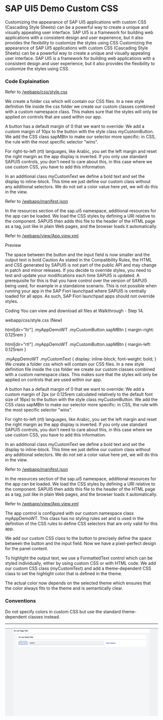 # SAP UI5 Demo Custom CSS

Customizing the appearance of SAP UI5 applications with custom CSS (Cascading Style Sheets) can be a powerful way to create a unique and visually appealing user interface. SAP UI5 is a framework for building web applications with a consistent design and user experience, but it also provides the flexibility to customize the styles using CSS
Customizing the appearance of SAP UI5 applications with custom CSS (Cascading Style Sheets) can be a powerful way to create a unique and visually appealing user interface. SAP UI5 is a framework for building web applications with a consistent design and user experience, but it also provides the flexibility to customize the styles using CSS.

### Code Explaination

Refer to [/webapp/css/style.css](https://github.com/VaibhavMojidra/SAP-UI5---Demo-Custom-CSS/blob/master/webapp/css/style.css "style.css")

We create a folder css which will contain our CSS files. In a new style definition file inside the css folder we create our custom classes combined with a custom namespace class. This makes sure that the styles will only be applied on controls that are used within our app.

A button has a default margin of 0 that we want to override: We add a custom margin of 10px to the button with the style class myCustomButton. We add the CSS class sapMBtn to make our selector more specific: in CSS, the rule with the most specific selector "wins".

For right-to-left (rtl) languages, like Arabic, you set the left margin and reset the right margin as the app display is inverted. If you only use standard SAPUI5 controls, you don't need to care about this, in this case where we use custom CSS, you have to add this information.

In an additional class myCustomText we define a bold text and set the display to inline-block. This time we just define our custom class without any additional selectors. We do not set a color value here yet, we will do this in the view.

Refer to [/webapp/manifest.json](https://github.com/VaibhavMojidra/SAP-UI5---Demo-Custom-CSS/blob/master/webapp/manifest.json "manifest.json")

In the resources section of the sap.ui5 namespace, additional resources for the app can be loaded. We load the CSS styles by defining a URI relative to the component. SAPUI5 then adds this file to the header of the HTML page as a <link> tag, just like in plain Web pages, and the browser loads it automatically.

Refer to [/webapp/view/App.view.xml](https://github.com/VaibhavMojidra/SAP-UI5---Demo-Custom-CSS/blob/master/webapp/view/App.view.xml "App.view.xml")

Preview

The space between the button and the input field is now smaller and the output text is bold
Caution
As stated in the Compatibility Rules, the HTML and CSS generated by SAPUI5 is not part of the public API and may change in patch and minor releases. If you decide to override styles, you need to test and update your modifications each time SAPUI5 is updated. A prerequisite for this is that you have control over the version of SAPUI5 being used, for example in a standalone scenario. This is not possible when running your app in the SAP Fiori launchpad where SAPUI5 is centrally loaded for all apps. As such, SAP Fiori launchpad apps should not override styles.

Coding
You can view and download all files at Walkthrough - Step 14.

webapp/css/style.css (New)

html[dir="ltr"] .myAppDemoWT .myCustomButton.sapMBtn {
   margin-right: 0.125rem
}

html[dir="rtl"] .myAppDemoWT .myCustomButton.sapMBtn {
   margin-left: 0.125rem
}

.myAppDemoWT .myCustomText {
   display: inline-block;
   font-weight: bold;
}
We create a folder css which will contain our CSS files. In a new style definition file inside the css folder we create our custom classes combined with a custom namespace class. This makes sure that the styles will only be applied on controls that are used within our app.

A button has a default margin of 0 that we want to override: We add a custom margin of 2px (or 0.125rem calculated relatively to the default font size of 16px) to the button with the style class myCustomButton. We add the CSS class sapMBtn to make our selector more specific: in CSS, the rule with the most specific selector "wins".

For right-to-left (rtl) languages, like Arabic, you set the left margin and reset the right margin as the app display is inverted. If you only use standard SAPUI5 controls, you don't need to care about this, in this case where we use custom CSS, you have to add this information.

In an additional class myCustomText we define a bold text and set the display to inline-block. This time we just define our custom class without any additional selectors. We do not set a color value here yet, we will do this in the view.

Refer to [/webapp/manifest.json](https://github.com/VaibhavMojidra/SAP-UI5---Demo-Custom-CSS/blob/master/webapp/manifest.json "manifest.json")

In the resources section of the sap.ui5 namespace, additional resources for the app can be loaded. We load the CSS styles by defining a URI relative to the component. SAPUI5 then adds this file to the header of the HTML page as a <link> tag, just like in plain Web pages, and the browser loads it automatically.

Refer to [/webapp/view/App.view.xml](https://github.com/VaibhavMojidra/SAP-UI5---Demo-Custom-CSS/blob/master/webapp/view/App.view.xml "App.view.xml")

The app control is configured with our custom namespace class myAppDemoWT. This class has no styling rules set and is used in the definition of the CSS rules to define CSS selectors that are only valid for this app.

We add our custom CSS class to the button to precisely define the space between the button and the input field. Now we have a pixel-perfect design for the panel content.

To highlight the output text, we use a FormattedText control which can be styled individually, either by using custom CSS or with HTML code. We add our custom CSS class (myCustomText) and add a theme-dependent CSS class to set the highlight color that is defined in the theme.

The actual color now depends on the selected theme which ensures that the color always fits to the theme and is semantically clear.

### Conventions

Do not specify colors in custom CSS but use the standard theme-dependent classes instead.


---

[![Vaibhav Mojidra - 1.jpeg](https://raw.githubusercontent.com/VaibhavMojidra/SAP-UI5---Demo-Custom-CSS/master/screenshots/1.jpeg "Vaibhav Mojidra")](https://vaibhavmojidra.github.io/site/)